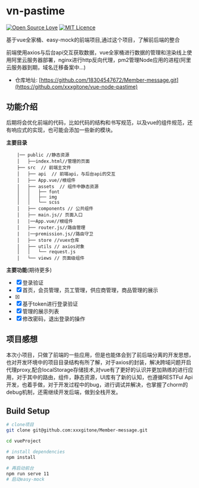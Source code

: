 # vn-pastime

[![Open Source Love](https://badges.frapsoft.com/os/v1/open-source.svg?v=103)](https://github.com/ellerbrock/open-source-badges/)
[![MIT Licence](https://badges.frapsoft.com/os/mit/mit.svg?v=103)](https://opensource.org/licenses/mit-license.php)

基于vue全家桶、easy-mock的前端项目,通过这个项目，了解前后端的整合

前端使用axios与后台api交互获取数据，vue全家桶进行数据的管理和渲染线上使用阿里云服务器部署，nginx进行http反向代理，pm2管理Node应用的进程(阿里云服务器到期，域名迁移备案中...)

* 仓库地址: [https://github.com/18304547672/Member-message.git](https://github.com/xxxgitone/vue-node-pastime)

## 功能介绍

后期将会优化前端的代码，比如代码的结构和书写规范，以及vue的组件规范，还有响应式的实现，也可能会添加一些新的模块。

**主要目录**

       
        |── public //静态资源
        │   ├──index.html//管理的页面
        ├── src  // 前端主文件
        │   ├── api  // 前端api，与后台api的交互
        │   ├── App.vue//根组件
        │   ├── assets  // 组件中静态资源
        │   │   ├── font
        │   │   ├── img
        │   │   └── scss
        │   ├── components // 公共组件
        │   ├── main.js// 页面入口
        |   |──App.vue//根组件
        │   ├── router.js//路由管理
        |   |──premission.js//路由守卫
        │   ├── store //vuex仓库
        │   ├── utils // axios对象
        │   │   └── request.js
        │   └── views // 页面级组件

**主要功能**(期待更多)

- [x] 登录验证
- [x] 首页，会员管理，员工管理，供应商管理，商品管理的展示
- [x] 
- [x] 基于token进行登录验证
- [x] 管理的展示列表
- [x] 修改密码，退出登录的操作

## 项目感想

本次小项目，只做了前端的一些应用，但是也能体会到了前后端分离的开发思想，也对开发环境中的项目目录结构有所了解，对于axios的封装，解决跨域问题开启代理proxy,配合localStorage存储技术,对vue有了更好的认识并更加熟练的进行应用，对于其中的路由，组件，静态资源，UI库有了新的认知，也遵循RESTFul Api开发，也着手做，对于开发过程中的bug，进行调试并解决，也掌握了chorm的debug机制，还需继续开发后端，做到全栈开发。

## Build Setup

``` bash
# clone项目
git clone git@github.com:xxxgitone/Member-message.git

cd vueProject

# install dependencies
npm install

# 再启动前台
npm run serve 11
# 启动easy-mock


```